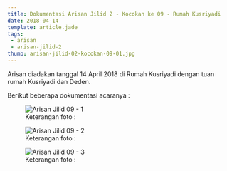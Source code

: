 ```yaml
---
title: Dokumentasi Arisan Jilid 2 - Kocokan ke 09 - Rumah Kusriyadi
date: 2018-04-14
template: article.jade
tags:
 - arisan
 - arisan-jilid-2
thumb: arisan-jilid-02-kocokan-09-01.jpg
---
```


Arisan diadakan tanggal 14 April 2018 di Rumah Kusriyadi dengan tuan rumah Kusriyadi dan Deden.

Berikut beberapa dokumentasi acaranya :


<figure>
  <img class="lazy content-img" src="/story/assets/img/placeholder.png" data-src="/story/assets/img/arisan-jilid-02-kocokan-09-01.jpg" alt="Arisan Jilid 09 - 1" />
  <figcaption>Keterangan foto :</figcaption>
</figure>


<figure>
  <img class="lazy content-img" src="/story/assets/img/placeholder.png" data-src="/story/assets/img/arisan-jilid-02-kocokan-09-02.jpg" alt="Arisan Jilid 09 - 2" />
  <figcaption>Keterangan foto :</figcaption>
</figure>

<figure>
  <img class="lazy content-img" src="/story/assets/img/placeholder.png" data-src="/story/assets/img/arisan-jilid-02-kocokan-09-03.jpg" alt="Arisan Jilid 09 - 3" />
  <figcaption>Keterangan foto :</figcaption>
</figure>


